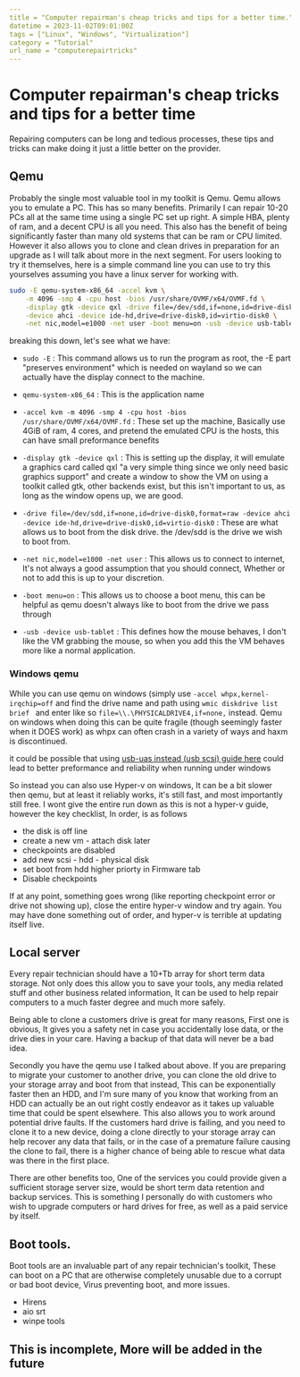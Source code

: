 ```yaml
---
title = "Computer repairman's cheap tricks and tips for a better time."
datetime = 2023-11-02T09:01:00Z
tags = ["Linux", "Windows", "Virtualization"]
category = "Tutorial"
url_name = "computerepairtricks"
---
```


# Computer repairman's cheap tricks and tips for a better time
Repairing computers can be long and tedious processes, these tips and tricks can make doing it just a little better on the provider. 

## Qemu
Probably the single most valuable tool in my toolkit is Qemu. Qemu allows you to emulate a PC. This has so many benefits. Primarily I can repair 10-20 PCs all at the same time using a single PC set up right. A simple HBA, plenty of ram, and a decent CPU is all you need. This also has the benefit of being significantly faster than many old systems that can be ram or CPU limited. However it also allows you to clone and clean drives in preparation for an upgrade as I will talk about more in the next segment. For users looking to try it themselves, here is a simple command line you can use to try this yourselves assuming you have a linux server for working with. 

```sh
sudo -E qemu-system-x86_64 -accel kvm \
    -m 4096 -smp 4 -cpu host -bios /usr/share/OVMF/x64/OVMF.fd \
    -display gtk -device qxl -drive file=/dev/sdd,if=none,id=drive-disk0,format=raw \
    -device ahci -device ide-hd,drive=drive-disk0,id=virtio-disk0 \
    -net nic,model=e1000 -net user -boot menu=on -usb -device usb-tablet
```

breaking this down, let's see what we have:

* `sudo -E` : This command allows us to run the program as root, the -E part "preserves environment" which is needed on wayland so we can actually have the display connect to the machine.

* `qemu-system-x86_64` : This is the application name

* `-accel kvm -m 4096 -smp 4 -cpu host -bios /usr/share/OVMF/x64/OVMF.fd` : These set up the machine, Basically use 4GiB of ram, 4 cores, and pretend the emulated CPU is the hosts, this can have small preformance benefits

* `-display gtk -device qxl` : This is setting up the display, it will emulate a graphics card called qxl "a very simple thing since we only need basic graphics support" and create a window to show the VM on using a toolkit called gtk, other backends exist, but this isn't important to us, as long as the window opens up, we are good. 

* `-drive file=/dev/sdd,if=none,id=drive-disk0,format=raw -device ahci -device ide-hd,drive=drive-disk0,id=virtio-disk0` : These are what allows us to boot from the disk drive. the /dev/sdd is the drive we wish to boot from. 

* `-net nic,model=e1000 -net user` : This allows us to connect to internet, It's not always a good assumption that you should connect, Whether or not to add this is up to your discretion. 

* `-boot menu=on` : This allows us to choose a boot menu, this can be helpful as qemu doesn't always like to boot from the drive we pass through
 
* `-usb -device usb-tablet` : This defines how the mouse behaves, I don't like the VM grabbing the mouse, so when you add this the VM behaves more like a normal application. 



### Windows qemu
While you can use qemu on windows (simply use `-accel whpx,kernel-irqchip=off` and find the drive name and path using `wmic diskdrive list brief ` and enter like so `file=\\.\PHYSICALDRIVE4,if=none,` instead. Qemu on windows when doing this can be quite fragile (though seemingly faster when it DOES work) as whpx can often crash in a variety of ways and haxm is discontinued. 

it could be possible that using [usb-uas instead (usb scsi) guide here](https://android.googlesource.com/platform/external/qemu/+/emu-master-dev/docs/usb-storage.txt) could lead to better preformance and reliability when running under windows

So instead you can also use Hyper-v on windows, It can be a bit slower then qemu, but at least it reliably works, it's still fast, and most importantly still free. I wont give the entire run down as this is not a hyper-v guide, however the key checklist, In order, is as follows

* the disk is off line
* create a new vm - attach disk later
* checkpoints are disabled
* add new scsi - hdd - physical disk
* set boot from hdd higher priorty in Firmware tab
* Disable checkpoints

If at any point, something goes wrong (like reporting checkpoint error or drive not showing up), close the entire hyper-v window and try again. You may have done something out of order, and hyper-v is terrible at updating itself live.


## Local server
Every repair technician should have a 10+Tb array for short term data storage. Not only does this allow you to save your tools, any media related stuff and other business related information, It can be used to help repair computers to a much faster degree and much more safely.  

Being able to clone a customers drive is great for many reasons, First one is obvious, It gives you a safety net in case you accidentally lose data, or the drive dies in your care. Having a backup of that data will never be a bad idea. 

Secondly you have the qemu use I talked about above. If you are preparing to migrate your customer to another drive, you can clone the old drive to your storage array and boot from that instead, This can be exponentially faster then an HDD, and I'm sure many of you know that working from an HDD can actually be an out right costly endeavor as it takes up valuable time that could be spent elsewhere. This also allows you to work around potential drive faults. If the customers hard drive is failing, and you need to clone it to a new device, doing a clone directly to your storage array can help recover any data that fails, or in the case of a premature failure causing the clone to fail, there is a higher chance of being able to rescue what data was there in the first place. 

There are other benefits too, One of the services you could provide given a sufficient storage server size, would be short term data retention and backup services. This is something I personally do with customers who wish to upgrade computers or hard drives for free, as well as a paid service by itself. 

## Boot tools.
Boot tools are an invaluable part of any repair technician's toolkit, These can boot on a PC that are otherwise completely unusable due to a corrupt or bad boot device, Virus preventing boot, and more issues.

* Hirens
* aio srt
* winpe tools

## This is incomplete, More will be added in the future